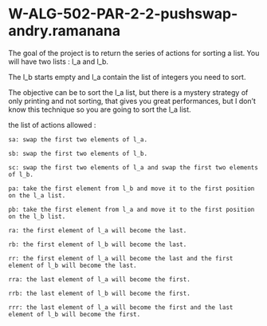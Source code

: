 # W-ALG-502-PAR-2-2-pushswap-andry.ramanana

The goal of the project is to return the series of actions for sorting a list. You will have two lists : l_a and l_b.

The l_b starts empty and l_a contain the list of integers you need to sort.

The objective can be to sort the l_a list, but there is a mystery strategy of only printing and not sorting, that gives you great performances, but I don’t know this technique so you are going to sort the l_a list.

the list of actions allowed :

    sa: swap the first two elements of l_a.

    sb: swap the first two elements of l_b.

    sc: swap the first two elements of l_a and swap the first two elements of l_b.

    pa: take the first element from l_b and move it to the first position on the l_a list.

    pb: take the first element from l_a and move it to the first position on the l_b list.

    ra: the first element of l_a will become the last.

    rb: the first element of l_b will become the last.

    rr: the first element of l_a will become the last and the first element of l_b will become the last.

    rra: the last element of l_a will become the first.

    rrb: the last element of l_b will become the first.

    rrr: the last element of l_a will become the first and the last element of l_b will become the first.
